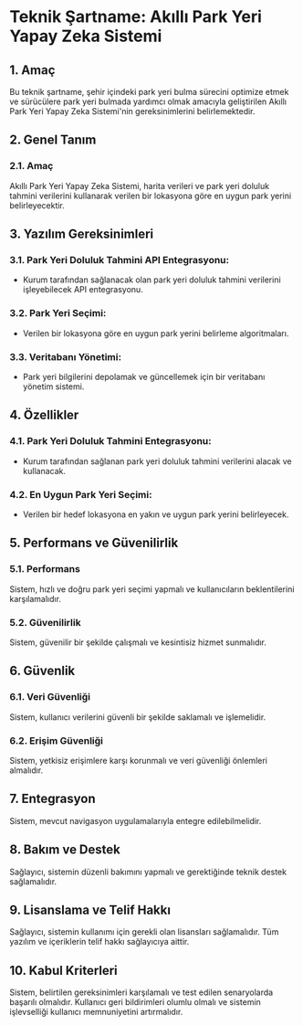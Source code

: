 # Teknik Şartname: Akıllı Park Yeri Yapay Zeka Sistemi

## 1. Amaç

Bu teknik şartname, şehir içindeki park yeri bulma sürecini optimize etmek ve sürücülere park yeri bulmada yardımcı olmak amacıyla geliştirilen Akıllı Park Yeri Yapay Zeka Sistemi'nin gereksinimlerini belirlemektedir.

## 2. Genel Tanım

### 2.1. Amaç

Akıllı Park Yeri Yapay Zeka Sistemi, harita verileri ve park yeri doluluk tahmini verilerini kullanarak verilen bir lokasyona göre en uygun park yerini belirleyecektir.

## 3. Yazılım Gereksinimleri

### 3.1. Park Yeri Doluluk Tahmini API Entegrasyonu:

- Kurum tarafından sağlanacak olan park yeri doluluk tahmini verilerini işleyebilecek API entegrasyonu.

### 3.2. Park Yeri Seçimi:

- Verilen bir lokasyona göre en uygun park yerini belirleme algoritmaları.

### 3.3. Veritabanı Yönetimi:

- Park yeri bilgilerini depolamak ve güncellemek için bir veritabanı yönetim sistemi.

## 4. Özellikler

### 4.1. Park Yeri Doluluk Tahmini Entegrasyonu:

- Kurum tarafından sağlanan park yeri doluluk tahmini verilerini alacak ve kullanacak.

### 4.2. En Uygun Park Yeri Seçimi:

- Verilen bir hedef lokasyona en yakın ve uygun park yerini belirleyecek.

## 5. Performans ve Güvenilirlik

### 5.1. Performans

Sistem, hızlı ve doğru park yeri seçimi yapmalı ve kullanıcıların beklentilerini karşılamalıdır.

### 5.2. Güvenilirlik

Sistem, güvenilir bir şekilde çalışmalı ve kesintisiz hizmet sunmalıdır.

## 6. Güvenlik

### 6.1. Veri Güvenliği

Sistem, kullanıcı verilerini güvenli bir şekilde saklamalı ve işlemelidir.

### 6.2. Erişim Güvenliği

Sistem, yetkisiz erişimlere karşı korunmalı ve veri güvenliği önlemleri almalıdır.

## 7. Entegrasyon

Sistem, mevcut navigasyon uygulamalarıyla entegre edilebilmelidir.

## 8. Bakım ve Destek

Sağlayıcı, sistemin düzenli bakımını yapmalı ve gerektiğinde teknik destek sağlamalıdır.

## 9. Lisanslama ve Telif Hakkı

Sağlayıcı, sistemin kullanımı için gerekli olan lisansları sağlamalıdır. Tüm yazılım ve içeriklerin telif hakkı sağlayıcıya aittir.

## 10. Kabul Kriterleri

Sistem, belirtilen gereksinimleri karşılamalı ve test edilen senaryolarda başarılı olmalıdır. Kullanıcı geri bildirimleri olumlu olmalı ve sistemin işlevselliği kullanıcı memnuniyetini artırmalıdır.
